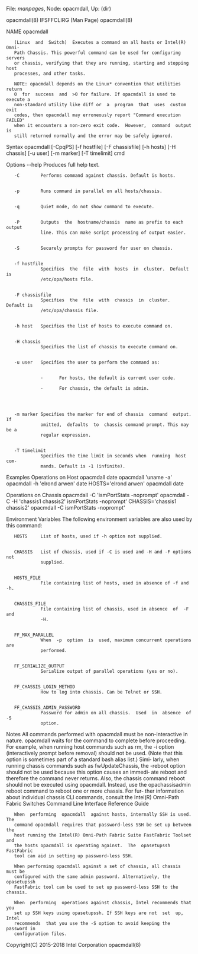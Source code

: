 File: *manpages*,  Node: opacmdall,  Up: (dir)


opacmdall(8)                 IFSFFCLIRG (Man Page)                opacmdall(8)



NAME
       opacmdall



       (Linux  and  Switch)  Executes a command on all hosts or Intel(R) Omni-
       Path Chassis. This powerful command can be used for configuring servers
       or chassis, verifying that they are running, starting and stopping host
       processes, and other tasks.

       NOTE: opacmdall depends on the Linux* convention that utilities  return
       0  for  success  and  >0 for failure. If opacmdall is used to execute a
       non-standard utility like diff or  a  program  that  uses  custom  exit
       codes, then opacmdall may erroneously report "Command execution FAILED"
       when it encounters a non-zero exit code.  However,  command  output  is
       still returned normally and the error may be safely ignored.


Syntax
       opacmdall [-CpqPS] [-f hostfile] [-F chassisfile] [-h hosts]
       [-H chassis] [-u user] [-m marker] [-T timelimit] cmd

Options
       --help    Produces full help text.


       -C        Performs command against chassis. Default is hosts.


       -p        Runs command in parallel on all hosts/chassis.


       -q        Quiet mode, do not show command to execute.


       -P        Outputs  the  hostname/chassis  name as prefix to each output
                 line. This can make script processing of output easier.


       -S        Securely prompts for password for user on chassis.


       -f hostfile
                 Specifies  the  file  with  hosts  in  cluster.  Default   is
                 /etc/opa/hosts file.


       -F chassisfile
                 Specifies  the  file  with  chassis  in  cluster.  Default is
                 /etc/opa/chassis file.


       -h host   Specifies the list of hosts to execute command on.


       -H chassis
                 Specifies the list of chassis to execute command on.


       -u user   Specifies the user to perform the command as:


                 ·      For hosts, the default is current user code.

                 ·      For chassis, the default is admin.




       -m marker Specifies the marker for end of chassis  command  output.  If
                 omitted,  defaults  to  chassis command prompt. This may be a
                 regular expression.


       -T timelimit
                 Specifies the time limit in seconds when  running  host  com‐
                 mands. Default is -1 (infinite).


Examples
Operations on Host
       opacmdall date
       opacmdall 'uname -a'
       opacmdall -h 'elrond arwen' date
       HOSTS='elrond arwen' opacmdall date


Operations on Chassis
       opacmdall -C 'ismPortStats -noprompt'
       opacmdall -C -H 'chassis1 chassis2' ismPortStats -noprompt'
       CHASSIS='chassis1 chassis2' opacmdall -C ismPortStats -noprompt'

Environment Variables
       The following environment variables are also used by this command:

       HOSTS     List of hosts, used if -h option not supplied.


       CHASSIS   List of chassis, used if -C is used and -H and -F options not
                 supplied.


       HOSTS_FILE
                 File containing list of hosts, used in absence of -f and -h.


       CHASSIS_FILE
                 File containing list of chassis, used in absence  of  -F  and
                 -H.


       FF_MAX_PARALLEL
                 When  -p  option  is  used, maximum concurrent operations are
                 performed.


       FF_SERIALIZE_OUTPUT
                 Serialize output of parallel operations (yes or no).


       FF_CHASSIS_LOGIN_METHOD
                 How to log into chassis. Can be Telnet or SSH.


       FF_CHASSIS_ADMIN_PASSWORD
                 Password for admin on all chassis.  Used  in  absence  of  -S
                 option.


Notes
       All  commands  performed  with  opacmdall  must  be  non-interactive in
       nature. opacmdall waits for the command to complete before  proceeding.
       For  example,  when  running  host  commands  such as rm, the -i option
       (interactively prompt before removal) should not be  used.  (Note  that
       this  option  is  sometimes  part of a standard bash alias list.) Simi‐
       larly, when running  chassis  commands  such  as  fwUpdateChassis,  the
       -reboot option should not be used because this option causes an immedi‐
       ate reboot and therefore the command never returns. Also,  the  chassis
       command reboot should not be executed using opacmdall. Instead, use the
       opachassisadmin reboot command to reboot one or more chassis. For  fur‐
       ther  information  about  individual  chassis CLI commands, consult the
       Intel(R) Omni-Path Fabric Switches  Command  Line  Interface  Reference
       Guide


       When  performing  opacmdall  against hosts, internally SSH is used. The
       command opacmdall requires that password-less SSH be set up between the
       host running the Intel(R) Omni-Path Fabric Suite FastFabric Toolset and
       the hosts opacmdall is operating against.  The  opasetupssh  FastFabric
       tool can aid in setting up password-less SSH.

       When performing opacmdall against a set of chassis, all chassis must be
       configured with the same admin password. Alternatively, the opasetupssh
       FastFabric tool can be used to set up password-less SSH to the chassis.

       When  performing  operations against chassis, Intel recommends that you
       set up SSH keys using opasetupssh. If SSH keys are not  set  up,  Intel
       recommends  that you use the -S option to avoid keeping the password in
       configuration files.



Copyright(C) 2015-2018         Intel Corporation                  opacmdall(8)
